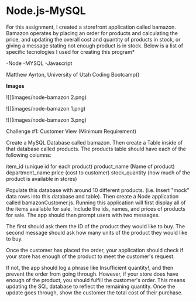 # Node.js-MySQL


For this assignment, I created a storefront application called bamazon. Bamazon operates by placing an order for products and calculating the price, and updating the overall cost and quantity of products in stock, or giving a message stating not enough product is in stock. Below is a list of specific tecnologies I used for creating this program*

-Node
-MYSQL 
-Javascript

Matthew Ayrton, University of Utah Coding Bootcamp()

**Images**


![](images/node-bamazon 2.png)


![](images/node-bamazon 1.png)

![](images/node-bamazon 3.png)

Challenge #1: Customer View (Minimum Requirement)

Create a MySQL Database called bamazon.
Then create a Table inside of that database called products.
The products table should have each of the following columns:

item_id (unique id for each product)
product_name (Name of product)
department_name
price (cost to customer)
stock_quantity (how much of the product is available in stores)

Populate this database with around 10 different products. (i.e. Insert "mock" data rows into this database and table).
Then create a Node application called bamazonCustomer.js. Running this application will first display all of the items available for sale. Include the ids, names, and prices of products for sale.
The app should then prompt users with two messages.

The first should ask them the ID of the product they would like to buy.
The second message should ask how many units of the product they would like to buy.



Once the customer has placed the order, your application should check if your store has enough of the product to meet the customer's request.

If not, the app should log a phrase like Insufficient quantity!, and then prevent the order from going through.
However, if your store does have enough of the product, you should fulfill the customer's order.
This means updating the SQL database to reflect the remaining quantity.
Once the update goes through, show the customer the total cost of their purchase.
